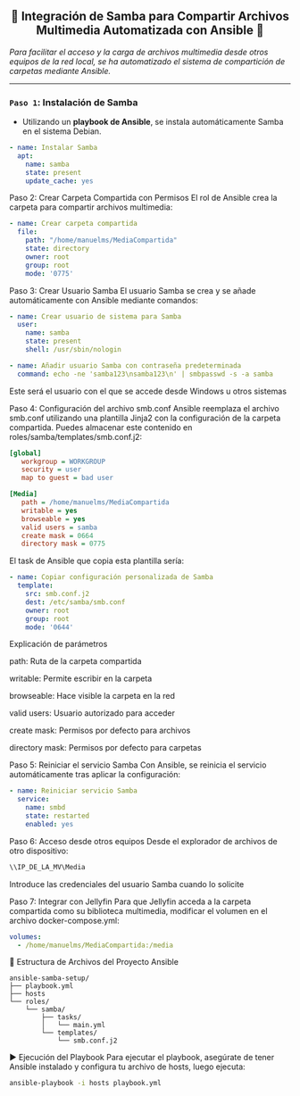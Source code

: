 <h2 align="center">📂 Integración de Samba para Compartir Archivos Multimedia Automatizada con Ansible 📂</h2>

*Para facilitar el acceso y la carga de archivos multimedia desde otros equipos de la red local, se ha automatizado el sistema de compartición de carpetas mediante Ansible.*

---

### `Paso 1`: Instalación de Samba

- Utilizando un **playbook de Ansible**, se instala automáticamente Samba en el sistema Debian.

```yaml
- name: Instalar Samba
  apt:
    name: samba
    state: present
    update_cache: yes
```

Paso 2: Crear Carpeta Compartida con Permisos
El rol de Ansible crea la carpeta para compartir archivos multimedia:

```yaml
- name: Crear carpeta compartida
  file:
    path: "/home/manuelms/MediaCompartida"
    state: directory
    owner: root
    group: root
    mode: '0775'
```

Paso 3: Crear Usuario Samba
El usuario Samba se crea y se añade automáticamente con Ansible mediante comandos:

```yaml
- name: Crear usuario de sistema para Samba
  user:
    name: samba
    state: present
    shell: /usr/sbin/nologin

- name: Añadir usuario Samba con contraseña predeterminada
  command: echo -ne 'samba123\nsamba123\n' | smbpasswd -s -a samba
```

Este será el usuario con el que se accede desde Windows u otros sistemas

Paso 4: Configuración del archivo smb.conf
Ansible reemplaza el archivo smb.conf utilizando una plantilla Jinja2 con la configuración de la carpeta compartida. Puedes almacenar este contenido en roles/samba/templates/smb.conf.j2:

```ini
[global]
   workgroup = WORKGROUP
   security = user
   map to guest = bad user

[Media]
   path = /home/manuelms/MediaCompartida
   writable = yes
   browseable = yes
   valid users = samba
   create mask = 0664
   directory mask = 0775
```

El task de Ansible que copia esta plantilla sería:

```yaml
- name: Copiar configuración personalizada de Samba
  template:
    src: smb.conf.j2
    dest: /etc/samba/smb.conf
    owner: root
    group: root
    mode: '0644'
```

Explicación de parámetros

path: Ruta de la carpeta compartida

writable: Permite escribir en la carpeta

browseable: Hace visible la carpeta en la red

valid users: Usuario autorizado para acceder

create mask: Permisos por defecto para archivos

directory mask: Permisos por defecto para carpetas

Paso 5: Reiniciar el servicio Samba
Con Ansible, se reinicia el servicio automáticamente tras aplicar la configuración:

```yaml
- name: Reiniciar servicio Samba
  service:
    name: smbd
    state: restarted
    enabled: yes
```

Paso 6: Acceso desde otros equipos
Desde el explorador de archivos de otro dispositivo:

```bash
\\IP_DE_LA_MV\Media
```

Introduce las credenciales del usuario Samba cuando lo solicite

Paso 7: Integrar con Jellyfin
Para que Jellyfin acceda a la carpeta compartida como su biblioteca multimedia, modificar el volumen en el archivo docker-compose.yml:

```yaml
volumes:
  - /home/manuelms/MediaCompartida:/media
```

📁 Estructura de Archivos del Proyecto Ansible

```arduino
ansible-samba-setup/
├── playbook.yml
├── hosts
└── roles/
    └── samba/
        ├── tasks/
        │   └── main.yml
        └── templates/
            └── smb.conf.j2
```

▶️ Ejecución del Playbook
Para ejecutar el playbook, asegúrate de tener Ansible instalado y configura tu archivo de hosts, luego ejecuta:

```bash
ansible-playbook -i hosts playbook.yml
```

















<!-- 
<h2 align="center">📂 Integración de Samba para Compartir Archivos Multimedia 📂</h2>

*Para facilitar el acceso y la carga de archivos multimedia desde otros equipos de la red local, se ha integrado un sistema de compartición de carpetas mediante*

---

### `Paso 1`: Instalación de Samba

- Ejecutar los siguientes comandos en la terminal de la máquina virtual Debian

```bash
sudo apt update
sudo apt install samba -y
```

![](/MainFolder/img/.png)

---

### `Paso 2`: Crear Carpeta Compartida con Permisos

- Crear una carpeta destinada al almacenamiento compartido de archivos multimedia

```bash
sudo mkdir -p /home/manuelms/MediaCompartida
```

![](/MainFolder/img/.png)

- Asignar permisos lectura, escritura y ejecución al propietario y grupo, y lectura y ejecución a otros usuarios
  
```bash
sudo chmod -R 775 /home/manuelms/MediaCompartida
```

![](/MainFolder/img/.png)

---

### `Paso 3`: Crear Usuario Samba</h3>

- Añadir un usuario Samba para acceder desde otros dispositivos de la red

```bash
sudo smbpasswd -a samba
```

![](/MainFolder/img/.png)

> *Este será el usuario con el que se accede desde Windows u otros sistemas*

---

### `Paso 4`: Configuración del archivo `smb.conf`

- Editar el archivo de configuración de Samba:

```bash
sudo nano /etc/samba/smb.conf
```

![](/MainFolder/img/.png)

- Añadir al final del archivo:

```java
[Media]
   path = /home/manuelms/MediaCompartida
   writable = yes
   browseable = yes
   valid users = samba
   create mask = 0664
   directory mask = 0775
```

![](/MainFolder/img/.png)

> *Explicación de parámetros*

- `path`: Ruta de la carpeta compartida

- `writable`: Permite escribir en la carpeta

- `browseable`: Hace visible la carpeta en la red

- `valid users`: Usuario autorizado para acceder

- `create mask`: Permisos por defecto para archivos

- `directory mask`: Permisos por defecto para carpetas

---

### `Paso 5`: Reiniciar el servicio Samba

```bash
sudo systemctl restart smbd
```

![](/MainFolder/img/.png)

---

### `Paso 6`: Acceso desde otros equipos

- Desde el explorador de archivos de otro dispositivo: 

```bash
\\IP_DE_LA_MV\Media
```

![](/MainFolder/img/.png)

 > *Introduce las credenciales del usuario Samba cuando lo solicite*

---

### `Paso 7`: Integrar con Jellyfin

- Para que Jellyfin acceda a la carpeta compartida como su biblioteca multimedia, modificar el volumen en el archivo `docker-compose.yml`

```yaml
volumes:
  - /home/manuelms/MediaCompartida:/media
```

![](/MainFolder/img/.png)
